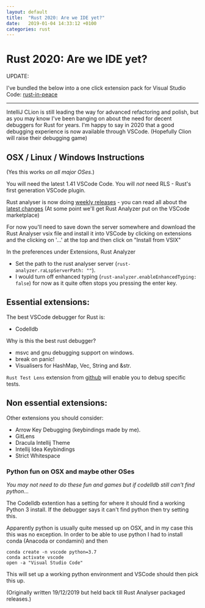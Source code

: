 ```yaml
---
layout: default
title:  "Rust 2020: Are we IDE yet?"
date:   2019-01-04 14:33:12 +0100
categories: rust
---
```


# Rust 2020: Are we IDE yet?


UPDATE:

I've bundled the below into a one click extension pack for Visual Studio Code:
[rust-in-peace](https://marketplace.visuaalstudio.com/items?itemName=gilescope.rust-in-peace)

---
IntelliJ CLion is still leading the way for advanced refactoring and polish, but as you may know I've been banging on about the need for decent debuggers for Rust for years. I'm happy to say in 2020 that a good debugging experience is now available through VSCode. (Hopefully Clion will raise their debugging game)

## OSX / Linux / Windows Instructions

(Yes this works _on all major OSes_.)

You will need the latest 1.41 VSCode Code. You will _not_ need RLS - Rust's first generation VSCode plugin.
    
Rust analyser is now doing [weekly releases](https://github.com/rust-analyzer/rust-analyzer/releases) - you can read all about the [latest changes](https://rust-analyzer.github.io/thisweek/2020/01/13/changelog-7.html) (At some point we'll get Rust Analyzer put on the VSCode marketplace)

For now you'll need to save down the server somewhere and download the Rust Analyser vsix file and install it into VSCode by clicking on extensions and the clicking on '...' at the top and then click on "Install from VSIX" 

In the preferences under Extensions, Rust Analyzer 
   - Set the path to the rust analyser server (`rust-analyzer.raLspServerPath: ""`). 
   - I would turn off enhanced typing (`rust-analyzer.enableEnhancedTyping: false`) for now as it quite often stops you pressing the enter key. 



## Essential extensions:

The best VSCode debugger for Rust is:

  - Codelldb

Why is this the best rust debugger?

  - msvc and gnu debugging support on windows.
  - break on panic!
  - Visualisers for HashMap, Vec, String and &str.

`Rust Test Lens` extension from [github](https://github.com/hdevalke/rust-test-lens) will enable you to debug specific tests.

## Non essential extensions:

Other extensions you should consider:
  - Arrow Key Debugging (keybindings made by me).
  - GitLens
  - Dracula Intellij Theme
  - Intellij Idea Keybindings
  - Strict Whitespace

### Python fun on OSX and maybe other OSes

_You may not need to do these fun and games but if codelldb still can't find python_...

The Codelldb extention has a setting for where it should find a working Python 3 install.
If the debugger says it can't find python then try setting this.

Apparently python is usually quite messed up on OSX, and in my case this this was no exception.
In order to be able to use python I had to install conda (Anacoda or condamini) and then
```
conda create -n vscode python=3.7
conda activate vscode
open -a "Visual Studio Code"
```
This will set up a working python environment and VSCode should then pick this up.

(Originally written 19/12/2019 but held back till Rust Analyser packaged releases.)
